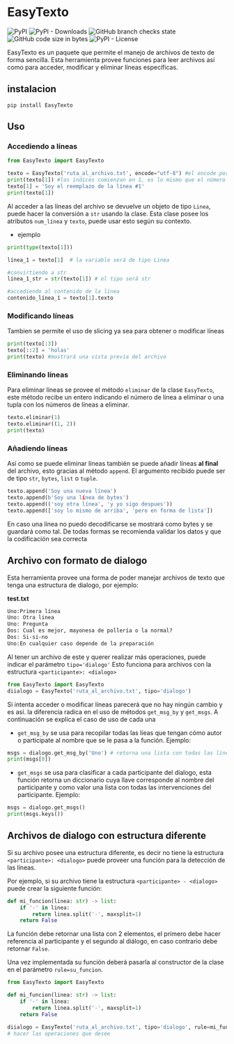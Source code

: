 # EasyTexto

![PyPI](https://img.shields.io/pypi/v/EasyTexto)
![PyPI - Downloads](https://img.shields.io/pypi/dm/EasyTexto)
![GitHub branch checks state](https://img.shields.io/github/checks-status/nakato156/EasyTexto/720e10ce3054f4e7ae3036c4412f332328851e1d)
![GitHub code size in bytes](https://img.shields.io/github/languages/code-size/nakato156/EasyTexto)
![PyPI - License](https://img.shields.io/pypi/l/EasyTexto)

EasyTexto es un paquete que permite el manejo de archivos de texto de forma sencilla. Esta herramienta provee funciones para leer archivos así como para acceder, modificar y eliminar líneas específicas.

## instalacion

```
pip install EasyTexto
```

## Uso

### Accediendo a  líneas
```python
from EasyTexto import EasyTexto

texto = EasyTexto('ruta_al_archivo.txt', encode="utf-8") #el encode por defecto es utf-8
print(texto[1]) #los índices comienzan en 1, es lo mismo que el número de línea
texto[1] = 'Soy el reemplazo de la línea #1'
print(texto[1])
```

Al acceder a las líneas del archivo se devuelve un objeto de tipo `Linea`, puede hacer la conversión a `str` usando la clase. Esta clase posee los atributos `num_línea` y `texto`, puede usar esto según su contexto.

- ejemplo

```python
print(type(texto[1]))

línea_1 = texto[1]  # la variable será de tipo Linea

#convirtiendo a str
línea_1_str = str(texto[1]) # el tipo será str

#accediendo al contenido de la línea
contenido_línea_1 = texto[1].texto
```

### Modificando líneas
Tambien se permite el uso de slicing ya sea para obtener o modificar líneas

```python
print(texto[:3])
texto[::2] = 'holas'
print(texto) #mostrará una vista previa del archivo
```

### Eliminando líneas
Para eliminar líneas se provee el método `eliminar` de la clase `EasyTexto`, este método recibe un entero indicando el número de línea a eliminar o una tupla con los números de líneas a eliminar.

```python
texto.eliminar(1)
texto.eliminar((1, 2))
print(texto)
```

### Añadiendo líneas
Así como se puede eliminar líneas también se puede añadir líneas **al final** del archivo, esto gracias al método `append`. El argumento recibido puede ser de tipo `str`, `bytes`, `list` o `tuple`.

```python
texto.append('Soy una nueva línea')
texto.append(b'Soy una línea de bytes')
texto.append(('soy otra línea', 'y yo sigo despues'))
texto.append(['soy lo mismo de arriba', 'pero en forma de lista'])
```

En caso una línea no puedo decodificarse se mostrará como bytes y se guardará como tal. De todas formas se recomienda validar los datos y que la codificación sea correcta

## Archivo con formato de dialogo
Esta herramienta provee una forma de poder manejar archivos de texto que tenga una estructura de dialogo, por ejemplo:

**test.txt**
```txt
Uno:Primera línea
Uno: Otra linea
Uno: Pregunta
Dos: Cual es mejor, mayonesa de pollería o la normal?
Dos: Si-si-no
Uno:En cualquier caso depende de la preparación
```

Al tener un archivo de este y querer realizar más operaciones, puede indicar el parámetro `tipo='dialogo'`
Esto funciona para archivos con la estructura `<participante>: <dialogo>`

```python
from EasyTexto import EasyTexto
diialogo = EasyTexto('ruta_al_archivo.txt', tipo='dialogo')
```

Si intenta acceder o modificar líneas parecerá que no hay ningún cambio y es así. la diferencia radica en el uso de métodos `get_msg_by` y `get_msgs`. A continuación se explica el caso de uso de cada una


- `get_msg_by` se usa para recopilar todas las líeas que tengan cómo autor o participate al nombre que se le pasa a la función. Ejemplo:

```python
msgs = dialogo.get_msg_by('Uno') # retorna una lista con todas las líneas
print(msgs[0])
```

- `get_msgs` se usa para clasificar a cada participante del díalogo, esta función retorna un diccionario cuya llave corresponde al nombre del participante y como valor una lista con todas las intervenciones del participante. Ejemplo:

```python
msgs = dialogo.get_msgs()
print(msgs.keys())
```
## Archivos de dialogo con estructura diferente
Si su archivo posee una estructura diferente, es decir no tiene la estructura `<participante>: <dialogo>` puede proveer una función para la detección de las líneas.

Por ejemplo, si su archivo tiene la estructura `<participante> - <dialogo>` puede crear la siguiente función:

```python
def mi_funcion(linea: str) -> list:
    if '-' in linea:
        return linea.split('-', maxsplit=1)
    return False
```
La función debe retornar una lista con 2 elementos, el primero debe hacer referencia al participante y el segundo al diálogo, en caso contrario debe retornar `False`. 

Una vez implementada su función deberá pasarla al constructor de la clase en el parámetro `rule=su_funcion`.

```python
from EasyTexto import EasyTexto

def mi_funcion(linea: str) -> list:
    if '-' in linea:
        return linea.split('-', maxsplit=1)
    return False

diialogo = EasyTexto('ruta_al_archivo.txt', tipo='dialogo', rule=mi_funcion)
# hacer las operaciones que desee
```
